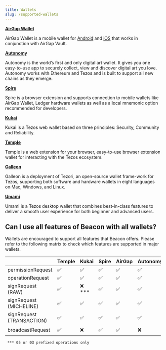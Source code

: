 ```yaml
---
title: Wallets
slug: /supported-wallets
---
```


**[AirGap Wallet](https://airgap.it)**

AirGap Wallet is a mobile wallet for [Android](https://play.google.com/store/apps/details?id=it.airgap.wallet) and [iOS](https://apps.apple.com/us/app/airgap-wallet/id1420996542?l=de&ls=1) that works in conjunction with AirGap Vault.

**[Autonomy](https://autonomy.io/)**

Autonomy is the world’s first and only digital art wallet. It gives you one easy-to-use app to securely collect, view and discover digital art you love. Autonomy works with Ethereum and Tezos and is built to support all new chains as they emerge.

**[Spire](https://spirewallet.com/)**

Spire is a browser extension and supports connection to mobile wallets like AirGap Wallet, Ledger hardware wallets as well as a local mnemonic option recommended for developers.

**[Kukai](https://wallet.kukai.app/)**

Kukai is a Tezos web wallet based on three principles: Security, Community and Reliability.

**[Temple](https://templewallet.com/)**

Temple is a web extension for your browser, easy-to-use browser extension wallet for interacting with the Tezos ecosystem.

**[Galleon](https://cryptonomic.tech/galleon.html)**

Galleon is a deployment of Tezori, an open-source wallet frame-work for Tezos, supporting both software and hardware wallets in eight languages on Mac, Windows, and Linux.

**[Umami](https://umamiwallet.com/)**

Umami is a Tezos desktop wallet that combines best-in-class features to deliver a smooth user experience for both beginner and advanced users.



## Can I use all features of Beacon with all wallets?

Wallets are encouraged to support all features that Beacon offers. Please refer to the following matrix to check which features are supported in major wallets.

|                           | Temple | Kukai | Spire | AirGap | Autonomy | Galleon | Umami | 
| ------------------------- | ------ | ----- | ----- | ------ | ------- | ----- | -------- |
| permissionRequest         | ✅     | ✅     | ✅    | ✅   | ✅       | ✅      | ✅    | 
| operationRequest          | ✅     | ✅     | ✅    | ✅   | ✅       | ✅      | ✅    | 
| signRequest (RAW)         | ✅     | ❌ *** | ✅    | ✅   | ✅       | ❌      | ✅    | 
| signRequest (MICHELINE)   | ✅     | ✅     | ✅    | ✅   | ✅       | ❌      | ✅    | 
| signRequest (TRANSACTION) | ✅     | ✅     | ✅    | ✅   | ✅       | ❌      | ✅    | 
| broadcastRequest          | ✅     | ❌     | ✅    | ✅   | ❌       | ❓      | ❌    | 

` *** 05 or 03 prefixed operations only`
